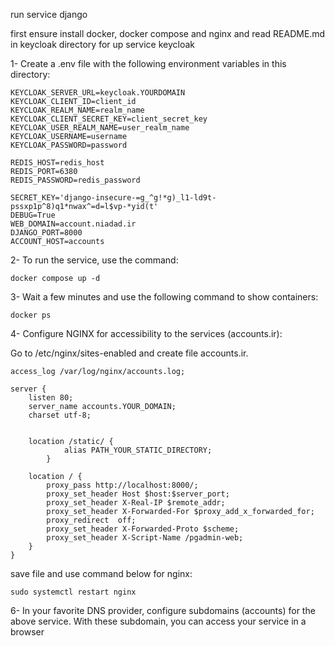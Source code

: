 run service django 

first ensure install docker, docker compose and nginx and read README.md in keycloak directory for up service keycloak

1- Create a .env file with the following environment variables in this directory:
```
KEYCLOAK_SERVER_URL=keycloak.YOURDOMAIN
KEYCLOAK_CLIENT_ID=client_id
KEYCLOAK_REALM_NAME=realm_name
KEYCLOAK_CLIENT_SECRET_KEY=client_secret_key
KEYCLOAK_USER_REALM_NAME=user_realm_name
KEYCLOAK_USERNAME=username
KEYCLOAK_PASSWORD=password

REDIS_HOST=redis_host
REDIS_PORT=6380
REDIS_PASSWORD=redis_password

SECRET_KEY='django-insecure-=g_^g!*g)_l1-ld9t-pssxp1p^8)q1*nwax^=d=l$vp-*yid(t'
DEBUG=True
WEB_DOMAIN=account.niadad.ir
DJANGO_PORT=8000
ACCOUNT_HOST=accounts
```


2- To run the service, use the command:
```
docker compose up -d
```

3- Wait a few minutes and use the following command to show containers:
```
docker ps
```

4- Configure NGINX for accessibility to the services (accounts.ir):

Go to /etc/nginx/sites-enabled and create file accounts.ir.
```
access_log /var/log/nginx/accounts.log;

server {
    listen 80;
    server_name accounts.YOUR_DOMAIN;
    charset utf-8;

    
	location /static/ {
            alias PATH_YOUR_STATIC_DIRECTORY;
        }

    location / {
        proxy_pass http://localhost:8000/;
        proxy_set_header Host $host:$server_port;
        proxy_set_header X-Real-IP $remote_addr;
        proxy_set_header X-Forwarded-For $proxy_add_x_forwarded_for;
        proxy_redirect  off;
        proxy_set_header X-Forwarded-Proto $scheme;
        proxy_set_header X-Script-Name /pgadmin-web;
    }
}
```

save file and use command below for nginx:
```
sudo systemctl restart nginx
```

6- In your favorite DNS provider, configure subdomains (accounts) for the above service. With these subdomain, you can access your service in a browser
